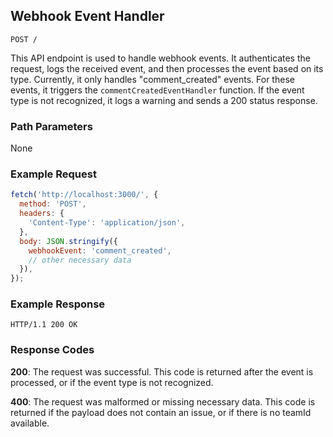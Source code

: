 ## Webhook Event Handler

```
POST /
```

This API endpoint is used to handle webhook events. It authenticates the request, logs the received event, and then processes the event based on its type. Currently, it only handles "comment_created" events. For these events, it triggers the `commentCreatedEventHandler` function. If the event type is not recognized, it logs a warning and sends a 200 status response.

### Path Parameters

None

### Example Request

```javascript
fetch('http://localhost:3000/', {
  method: 'POST',
  headers: {
    'Content-Type': 'application/json',
  },
  body: JSON.stringify({
    webhookEvent: 'comment_created',
    // other necessary data
  }),
});
```

### Example Response

```
HTTP/1.1 200 OK
```

### Response Codes

**200**: The request was successful. This code is returned after the event is processed, or if the event type is not recognized.

**400**: The request was malformed or missing necessary data. This code is returned if the payload does not contain an issue, or if there is no teamId available.

<br />

